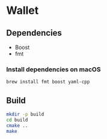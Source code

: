 # Wallet

## Dependencies

- Boost
- fmt

### Install dependencies on macOS

```
brew install fmt boost yaml-cpp
```

## Build

```bash
mkdir -p build
cd build
cmake ..
make
```
